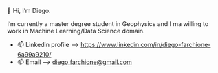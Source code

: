 👋 Hi, I’m Diego.

I’m currently a master degree student in Geophysics and I ma willing to work in Machine Learning/Data Science domain.


- 📫 Linkedin profile --> https://www.linkedin.com/in/diego-farchione-6a99a9210/
- 📫 Email --> diego.farchione@gmail.com
<!---
Iron486/Iron486 is a ✨ special ✨ repository because its `README.md` (this file) appears on your GitHub profile.
You can click the Preview link to take a look at your changes.
--->
